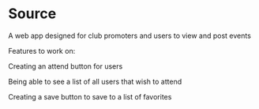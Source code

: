 

# Source
A web app designed for club promoters and users to view and post events

Features to work on: 

Creating an attend button for users

Being able to see a list of all users that wish to attend

Creating a save button to save to a list of favorites



